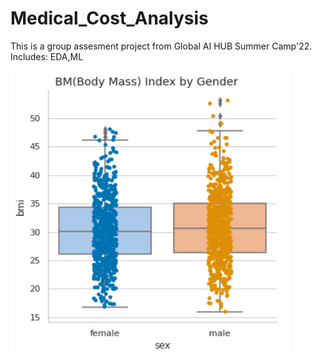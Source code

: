 # Medical_Cost_Analysis
This is a group assesment project from Global AI HUB Summer Camp'22. Includes: EDA,ML

![BMI by Gender](plot_images/BMI_by_Gender.png)
